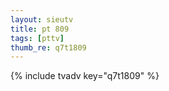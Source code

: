 ```yaml
--- 
layout: sieutv
title: pt 809
tags: [pttv]
thumb_re: q7t1809
---
```

{% include tvadv key="q7t1809" %} 
